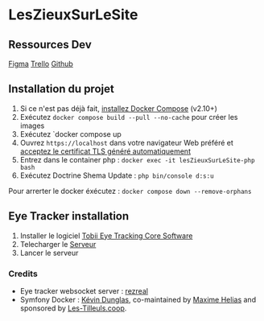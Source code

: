 # LesZieuxSurLeSite

## Ressources Dev
[Figma](https://www.figma.com/file/IeNhL3uRymq7BhU46ioI6x/LesZieuxSurLeSite?type=design&node-id=4%3A53&mode=design&t=eFrSl7poUwrLj7Hz-1)
[Trello](https://trello.com/b/NIHLeh30/lesyeuxdusite)
[Github](https://github.com/Pacefiregab/LesZieuxSurLeSite)

## Installation du projet
1. Si ce n'est pas déjà fait, [installez Docker Compose](https://docs.docker.com/compose/install/) (v2.10+)
2. Exécutez `docker compose build --pull --no-cache` pour créer les images
3. Exécutez `docker compose up
4. Ouvrez `https://localhost` dans votre navigateur Web préféré et [acceptez le certificat TLS généré automatiquement](https://stackoverflow.com/a/15076602/1352334)
5. Entrez dans le container php : `docker exec -it lesZieuxSurLeSite-php bash`
6. Exécutez Doctrine Shema Update : `php bin/console d:s:u`

Pour arrerter le docker éxécutez : `docker compose down --remove-orphans`

## Eye Tracker installation
1. Installer le logiciel [Tobii Eye Tracking Core Software](https://files.update.tech.tobii.com/Tobii_Eye_Tracking_Core_v2.13.1.7294_x86.exe)
2. Telecharger le [Serveur](https://github.com/rezreal/Tobii-EyeX-Web-Socket-Server/releases/tag/v1.0.1)
3. Lancer le serveur

### Credits

- Eye tracker websocket server : [rezreal](https://github.com/rezreal/Tobii-EyeX-Web-Socket-Server) 
- Symfony Docker : [Kévin Dunglas](https://dunglas.fr), co-maintained by [Maxime Helias](https://twitter.com/maxhelias) and sponsored by [Les-Tilleuls.coop](https://les-tilleuls.coop).
